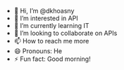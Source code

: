 - 👋 Hi, I’m @dkhoasny
- 👀 I’m interested in API
- 🌱 I’m currently learning IT
- 💞️ I’m looking to collaborate on APIs
- 📫 How to reach me more
- 😄 Pronouns: He
- ⚡ Fun fact: Good morning!

<!---
dkhoasny/dkhoasny is a ✨ special ✨ repository because its `README.md` (this file) appears on your GitHub profile.
You can click the Preview link to take a look at your changes.
--->
